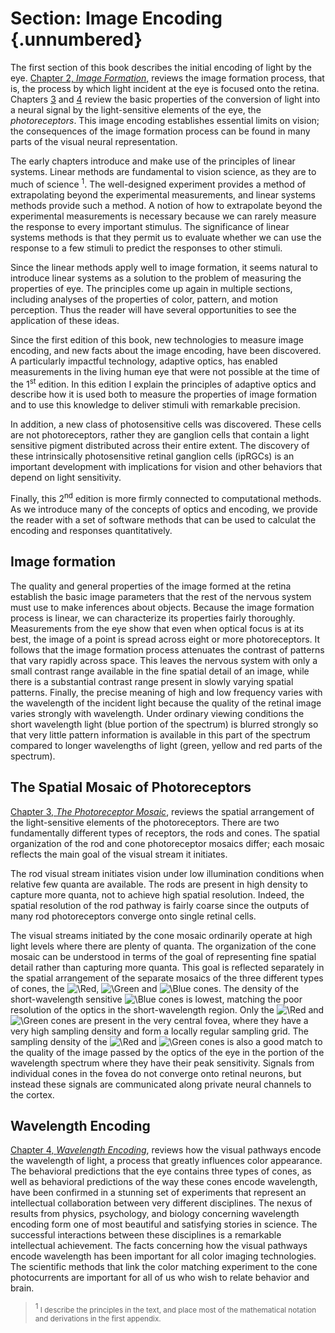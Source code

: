 # Section: Image Encoding {.unnumbered}

The first section of this book describes the initial encoding of light by the eye. [Chapter 2, *Image Formation*,](/chapter-2-image-formation/) reviews the image formation process, that is, the process by which light incident at the eye is focused onto the retina. Chapters [3](/chapter-3-the-photoreceptor-mosaic/) and [4](/chapter-4-wavelength-encoding/) review the basic properties of the conversion of light into a neural signal by the light-sensitive elements of the eye, the *photoreceptors*. This image encoding establishes essential limits on vision; the consequences of the image formation process can be found in many parts of the visual neural representation.

The early chapters introduce and make use of the principles of linear systems. Linear methods are fundamental to vision science, as they are to much of science <sup>1</sup>. The well-designed experiment provides a method of extrapolating beyond the experimental measurements, and linear systems methods provide such a method. A notion of how to extrapolate beyond the experimental measurements is necessary because we can rarely measure the response to every important stimulus. The significance of linear systems methods is that they permit us to evaluate whether we can use the response to a few stimuli to predict the responses to other stimuli.

Since the linear methods apply well to image formation, it seems natural to introduce linear systems as a solution to the problem of measuring the properties of eye. The principles come up again in multiple sections, including analyses of the properties of color, pattern, and motion perception. Thus the reader will have several opportunities to see the application of these ideas.

Since the first edition of this book, new technologies to measure image encoding, and new facts about the image encoding, have been discovered. A particularly impactful technology, adaptive optics, has enabled measurements in the living human eye that were not possible at the time of the 1<sup>st</sup> edition. In this edition I explain the principles of adaptive optics and describe how it is used both to measure the properties of image formation and to use this knowledge to deliver stimuli with remarkable precision.

In addition, a new class of photosensitive cells was discovered. These cells are not photoreceptors, rather they are ganglion cells that contain a light sensitive pigment distributed across their entire extent. The discovery of these intrinsically photosensitive retinal ganglion cells (ipRGCs) is an important development with implications for vision and other behaviors that depend on light sensitivity.

Finally, this 2<sup>nd</sup> edition is more firmly connected to computational methods. As we introduce many of the concepts of optics and encoding, we provide the reader with a set of software methods that can be used to calculat the encoding and responses quantitatively.

## Image formation

The quality and general properties of the image formed at the retina establish the basic image parameters that the rest of the nervous system must use to make inferences about objects. Because the image formation process is linear, we can characterize its properties fairly thoroughly. Measurements from the eye show that even when optical focus is at its best, the image of a point is spread across eight or more photoreceptors. It follows that the image formation process attenuates the contrast of patterns that vary rapidly across space. This leaves the nervous system with only a small contrast range available in the fine spatial detail of an image, while there is a substantial contrast range present in slowly varying spatial patterns. Finally, the precise meaning of high and low frequency varies with the wavelength of the incident light because the quality of the retinal image varies strongly with wavelength. Under ordinary viewing conditions the short wavelength light (blue portion of the spectrum) is blurred strongly so that very little pattern information is available in this part of the spectrum compared to longer wavelengths of light (green, yellow and red parts of the spectrum).

## The Spatial Mosaic of Photoreceptors

[Chapter 3, *The Photoreceptor Mosaic*](/chapter-3-the-photoreceptor-mosaic/), reviews the spatial arrangement of the light-sensitive elements of the photoreceptors. There are two fundamentally different types of receptors, the rods and cones. The spatial organization of the rod and cone photoreceptor mosaics differ; each mosaic reflects the main goal of the visual stream it initiates.

The rod visual stream initiates vision under low illumination conditions when relative few quanta are available. The rods are present in high density to capture more quanta, not to achieve high spatial resolution. Indeed, the spatial resolution of the rod pathway is fairly coarse since the outputs of many rod photoreceptors converge onto single retinal cells.

The visual streams initiated by the cone mosaic ordinarily operate at high light levels where there are plenty of quanta. The organization of the cone mosaic can be understood in terms of the goal of representing fine spatial detail rather than capturing more quanta. This goal is reflected separately in the spatial arrangement of the separate mosaics of the three different types of cones, the ![\Red](https://foundationsofvision.vista.su.domains/wp-content/ql-cache/quicklatex.com-253b2a19c6d99adccef6de8babbe4738_l3.png "Rendered by QuickLaTeX.com"), ![\Green](https://foundationsofvision.vista.su.domains/wp-content/ql-cache/quicklatex.com-feccbdf563a98946062919268fb3dc95_l3.png "Rendered by QuickLaTeX.com") and ![\Blue](https://foundationsofvision.vista.su.domains/wp-content/ql-cache/quicklatex.com-c8756b22513d38249d8322166cb142e2_l3.png "Rendered by QuickLaTeX.com") cones. The density of the short-wavelength sensitive ![\Blue](https://foundationsofvision.vista.su.domains/wp-content/ql-cache/quicklatex.com-c8756b22513d38249d8322166cb142e2_l3.png "Rendered by QuickLaTeX.com") cones is lowest, matching the poor resolution of the optics in the short-wavelength region. Only the ![\Red](https://foundationsofvision.vista.su.domains/wp-content/ql-cache/quicklatex.com-253b2a19c6d99adccef6de8babbe4738_l3.png "Rendered by QuickLaTeX.com") and ![\Green](https://foundationsofvision.vista.su.domains/wp-content/ql-cache/quicklatex.com-feccbdf563a98946062919268fb3dc95_l3.png "Rendered by QuickLaTeX.com") cones are present in the very central fovea, where they have a very high sampling density and form a locally regular sampling grid. The sampling density of the ![\Red](https://foundationsofvision.vista.su.domains/wp-content/ql-cache/quicklatex.com-253b2a19c6d99adccef6de8babbe4738_l3.png "Rendered by QuickLaTeX.com") and ![\Green](https://foundationsofvision.vista.su.domains/wp-content/ql-cache/quicklatex.com-feccbdf563a98946062919268fb3dc95_l3.png "Rendered by QuickLaTeX.com") cones is also a good match to the quality of the image passed by the optics of the eye in the portion of the wavelength spectrum where they have their peak sensitivity. Signals from individual cones in the fovea do not converge onto retinal neurons, but instead these signals are communicated along private neural channels to the cortex.

## Wavelength Encoding

[Chapter 4, *Wavelength Encoding*](/chapter-4-wavelength-encoding/), reviews how the visual pathways encode the wavelength of light, a process that greatly influences color appearance. The behavioral predictions that the eye contains three types of cones, as well as behavioral predictions of the way these cones encode wavelength, have been confirmed in a stunning set of experiments that represent an intellectual collaboration between very different disciplines. The nexus of results from physics, psychology, and biology concerning wavelength encoding form one of most beautiful and satisfying stories in science. The successful interactions between these disciplines is a remarkable intellectual achievement. The facts concerning how the visual pathways encode wavelength has been important for all color imaging technologies. The scientific methods that link the color matching experiment to the cone photocurrents are important for all of us who wish to relate behavior and brain.

> <sup> 1 </sup><small>I describe the principles in the text, and place most of the mathematical notation and derivations in the first appendix.</small>